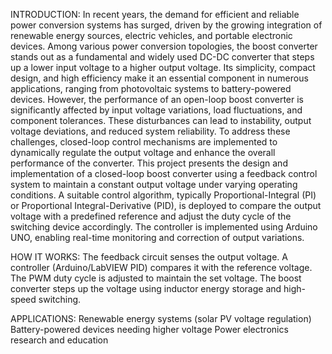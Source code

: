 INTRODUCTION: In recent years, the demand for efficient and reliable power conversion systems has surged, driven by the growing integration of renewable energy sources, electric vehicles, and portable electronic devices. Among various power conversion topologies, the boost converter stands out as a fundamental and widely used DC-DC converter that steps up a lower input voltage to a higher output voltage. Its simplicity, compact design, and high efficiency make it an essential component in numerous applications, ranging from photovoltaic systems to battery-powered devices. However, the performance of an open-loop boost converter is significantly affected by input voltage variations, load fluctuations, and component tolerances. These disturbances can lead to instability, output voltage deviations, and reduced system reliability. To address these challenges, closed-loop control mechanisms are implemented to dynamically regulate the output voltage and enhance the overall performance of the converter. This project presents the design and implementation of a closed-loop boost converter using a feedback control system to maintain a constant output voltage under varying operating conditions. A suitable control algorithm, typically Proportional-Integral (PI) or Proportional Integral-Derivative (PID), is deployed to compare the output voltage with a predefined reference and adjust the duty cycle of the switching device accordingly. The controller is implemented using Arduino UNO, enabling real-time monitoring and correction of output variations. 

HOW IT WORKS: 
The feedback circuit senses the output voltage.
A controller (Arduino/LabVIEW PID) compares it with the reference voltage.
The PWM duty cycle is adjusted to maintain the set voltage.
The boost converter steps up the voltage using inductor energy storage and high-speed switching.

APPLICATIONS:
Renewable energy systems (solar PV voltage regulation)
Battery-powered devices needing higher voltage
Power electronics research and education
